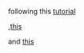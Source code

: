 following this [tutorial](https://levelup.gitconnected.com/react-native-typescript-and-react-native-web-an-arduous-but-rewarding-journey-8f46090ca56b)

,[this](https://levelup.gitconnected.com/setup-react-native-web-app-with-typescript-and-webpack-ff79062f53ba) 

and [this](https://medium.com/@aureliomerenda/create-a-native-web-app-with-react-native-web-419acac86b82)

